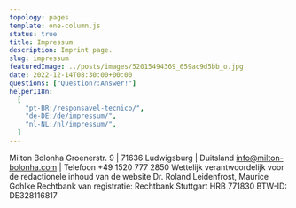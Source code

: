 ```yaml
---
topology: pages
template: one-column.js
status: true
title: Impressum
description: Imprint page.
slug: impressum
featuredImage: ../posts/images/52015494369_659ac9d5bb_o.jpg
date: 2022-12-14T08:30:00+00:00
questions: ["Question?:Answer!"]
helperI18n:
  [
    "pt-BR:/responsavel-tecnico/",
    "de-DE:/de/impressum/",
    "nl-NL:/nl/impressum/",
  ]
---
```


Milton Bolonha
Groenerstr. 9 | 71636 Ludwigsburg | Duitsland
info@milton-bolonha.com | Telefoon +49 1520 777 2850
Wettelijk verantwoordelijk voor de redactionele inhoud van de website
Dr. Roland Leidenfrost, Maurice Gohlke
Rechtbank van registratie: Rechtbank Stuttgart HRB 771830
BTW-ID: DE328116817
